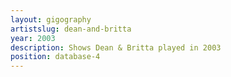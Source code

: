 ```yaml
---
layout: gigography
artistslug: dean-and-britta
year: 2003
description: Shows Dean & Britta played in 2003
position: database-4
---
```

